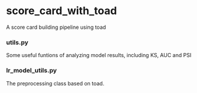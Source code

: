 # score_card_with_toad
A score card building pipeline using toad

### utils.py
Some useful funtions of analyzing model results, including KS, AUC and PSI

### lr_model_utils.py
The preprocessing class based on toad.

